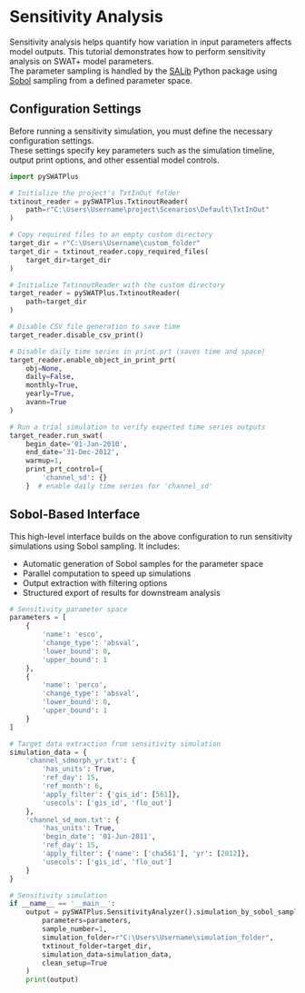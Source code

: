 # Sensitivity Analysis

Sensitivity analysis helps quantify how variation in input parameters affects model outputs. This tutorial demonstrates how to perform sensitivity analysis on SWAT+ model parameters.  
The parameter sampling is handled by the [SALib](https://github.com/SALib/SALib) Python package using [Sobol](https://doi.org/10.1016/S0378-4754(00)00270-6) sampling from a defined parameter space.


## Configuration Settings

Before running a sensitivity simulation, you must define the necessary configuration settings.  
These settings specify key parameters such as the simulation timeline, output print options, and other essential model controls.


```python
import pySWATPlus

# Initialize the project's TxtInOut folder
txtinout_reader = pySWATPlus.TxtinoutReader(
    path=r"C:\Users\Username\project\Scenarios\Default\TxtInOut"
)

# Copy required files to an empty custom directory
target_dir = r"C:\Users\Username\custom_folder" 
target_dir = txtinout_reader.copy_required_files(
    target_dir=target_dir
)

# Initialize TxtinoutReader with the custom directory
target_reader = pySWATPlus.TxtinoutReader(
    path=target_dir
)

# Disable CSV file generation to save time
target_reader.disable_csv_print()

# Disable daily time series in print.prt (saves time and space)
target_reader.enable_object_in_print_prt(
    obj=None,
    daily=False,
    monthly=True,
    yearly=True,
    avann=True
)

# Run a trial simulation to verify expected time series outputs
target_reader.run_swat(
    begin_date='01-Jan-2010',
    end_date='31-Dec-2012',
    warmup=1,
    print_prt_control={
        'channel_sd': {}
    }  # enable daily time series for 'channel_sd'
```

## Sobol-Based Interface

This high-level interface builds on the above configuration to run sensitivity simulations using Sobol sampling. It includes:

- Automatic generation of Sobol samples for the parameter space  
- Parallel computation to speed up simulations  
- Output extraction with filtering options
- Structured export of results for downstream analysis  

```python
# Sensitivity parameter space
parameters = [
    {
        'name': 'esco',
        'change_type': 'absval',
        'lower_bound': 0,
        'upper_bound': 1
    },
    {
        'name': 'perco',
        'change_type': 'absval',
        'lower_bound': 0,
        'upper_bound': 1
    }
]

# Target data extraction from sensitivity simulation
simulation_data = {
    'channel_sdmorph_yr.txt': {
        'has_units': True,
        'ref_day': 15,
        'ref_month': 6,
        'apply_filter': {'gis_id': [561]},
        'usecols': ['gis_id', 'flo_out']
    },
    'channel_sd_mon.txt': {
        'has_units': True,
        'begin_date': '01-Jun-2011',
        'ref_day': 15,
        'apply_filter': {'name': ['cha561'], 'yr': [2012]},
        'usecols': ['gis_id', 'flo_out']
    }
}

# Sensitivity simulation
if __name__ == '__main__':
    output = pySWATPlus.SensitivityAnalyzer().simulation_by_sobol_sample(
        parameters=parameters,
        sample_number=1,
        simulation_folder=r"C:\Users\Username\simulation_folder",
        txtinout_folder=target_dir,
        simulation_data=simulation_data,
        clean_setup=True
    )
    print(output)
```